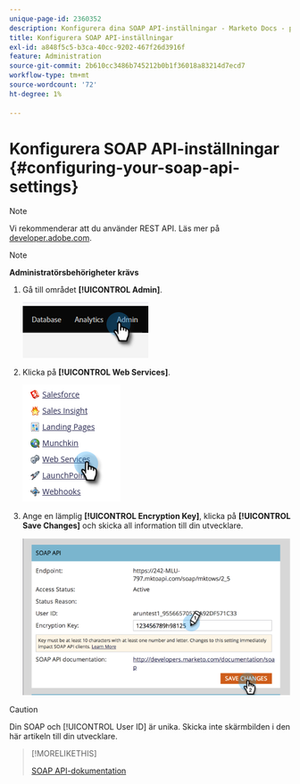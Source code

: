```yaml
---
unique-page-id: 2360352
description: Konfigurera dina SOAP API-inställningar - Marketo Docs - produktdokumentation
title: Konfigurera SOAP API-inställningar
exl-id: a848f5c5-b3ca-40cc-9202-467f26d3916f
feature: Administration
source-git-commit: 2b610cc3486b745212b0b1f36018a83214d7ecd7
workflow-type: tm+mt
source-wordcount: '72'
ht-degree: 1%

---
```


# Konfigurera SOAP API-inställningar {#configuring-your-soap-api-settings}

>[!NOTE]
>
>Vi rekommenderar att du använder REST API. Läs mer på [developer.adobe.com](https://developer.adobe.com/marketo-apis/).

>[!NOTE]
>
>**Administratörsbehörigheter krävs**

1. Gå till området **[!UICONTROL Admin]**.

   ![](assets/configuring-your-soap-api-settings-1.png)

1. Klicka på **[!UICONTROL Web Services]**.

   ![](assets/configuring-your-soap-api-settings-2.png)

1. Ange en lämplig **[!UICONTROL Encryption Key]**, klicka på **[!UICONTROL Save Changes]** och skicka all information till din utvecklare.

   ![](assets/configuring-your-soap-api-settings-3.png)

>[!CAUTION]
>
>Din SOAP och [!UICONTROL User ID] är unika. Skicka inte skärmbilden i den här artikeln till din utvecklare.

>[!MORELIKETHIS]
>
>[SOAP API-dokumentation](https://experienceleague.adobe.com/en/docs/marketo-developer/marketo/soap/soap-api)
